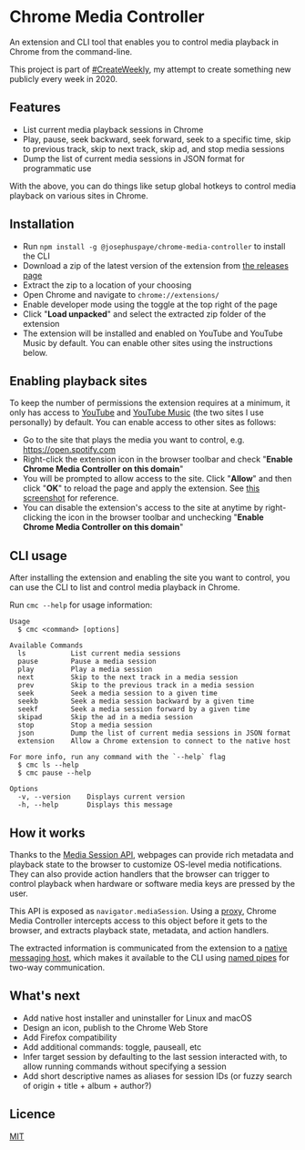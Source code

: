 # Chrome Media Controller

An extension and CLI tool that enables you to control media playback in Chrome from the command-line.

This project is part of [#CreateWeekly](https://twitter.com/JosephusPaye/status/1214853295023411200), my attempt to create something new publicly every week in 2020.

## Features

- List current media playback sessions in Chrome
- Play, pause, seek backward, seek forward, seek to a specific time, skip to previous track, skip to next track, skip ad, and stop media sessions
- Dump the list of current media sessions in JSON format for programmatic use

With the above, you can do things like setup global hotkeys to control media playback on various sites in Chrome.

## Installation

- Run `npm install -g @josephuspaye/chrome-media-controller` to install the CLI
- Download a zip of the latest version of the extension from [the releases page](https://github.com/JosephusPaye/chrome-media-controller/releases)
- Extract the zip to a location of your choosing
- Open Chrome and navigate to `chrome://extensions/`
- Enable developer mode using the toggle at the top right of the page
- Click "**Load unpacked**" and select the extracted zip folder of the extension
- The extension will be installed and enabled on YouTube and YouTube Music by default. You can enable other sites using the instructions below.

## Enabling playback sites

To keep the number of permissions the extension requires at a minimum, it only has access to [YouTube](https://www.youtube.com) and [YouTube Music](https://music.youtube.com) (the two sites I use personally) by default. You can enable access to other sites as follows:

- Go to the site that plays the media you want to control, e.g. <https://open.spotify.com>
- Right-click the extension icon in the browser toolbar and check "**Enable Chrome Media Controller on this domain**"
- You will be prompted to allow access to the site. Click "**Allow**" and then click "**OK**" to reload the page and apply the extension. See [this screenshot](./enable-on-site.jpg) for reference.
- You can disable the extension's access to the site at anytime by right-clicking the icon in the browser toolbar and unchecking "**Enable Chrome Media Controller on this domain**"

## CLI usage

After installing the extension and enabling the site you want to control, you can use the CLI to list and control media playback in Chrome.

Run `cmc --help` for usage information:

```
Usage
  $ cmc <command> [options]

Available Commands
  ls           List current media sessions
  pause        Pause a media session
  play         Play a media session
  next         Skip to the next track in a media session
  prev         Skip to the previous track in a media session
  seek         Seek a media session to a given time
  seekb        Seek a media session backward by a given time
  seekf        Seek a media session forward by a given time
  skipad       Skip the ad in a media session
  stop         Stop a media session
  json         Dump the list of current media sessions in JSON format
  extension    Allow a Chrome extension to connect to the native host

For more info, run any command with the `--help` flag
  $ cmc ls --help
  $ cmc pause --help

Options
  -v, --version    Displays current version
  -h, --help       Displays this message
```

## How it works

Thanks to the [Media Session API](https://developer.mozilla.org/en-US/docs/Web/API/Media_Session_API), webpages can provide rich metadata and playback state to the browser to customize OS-level media notifications. They can also provide action handlers that the browser can trigger to control playback when hardware or software media keys are pressed by the user.

This API is exposed as `navigator.mediaSession`. Using a [proxy](https://developer.mozilla.org/en-US/docs/Web/JavaScript/Reference/Global_Objects/Proxy), Chrome Media Controller intercepts access to this object before it gets to the browser, and extracts playback state, metadata, and action handlers.

The extracted information is communicated from the extension to a [native messaging host](https://developer.chrome.com/extensions/nativeMessaging), which makes it available to the CLI using [named pipes](https://github.com/JosephusPaye/pipe-emitter) for two-way communication.

## What's next

- Add native host installer and uninstaller for Linux and macOS
- Design an icon, publish to the Chrome Web Store
- Add Firefox compatibility
- Add additional commands: toggle, pauseall, etc
- Infer target session by defaulting to the last session interacted with, to allow running commands without specifying a session
- Add short descriptive names as aliases for session IDs (or fuzzy search of origin + title + album + author?)

## Licence

[MIT](LICENCE)
